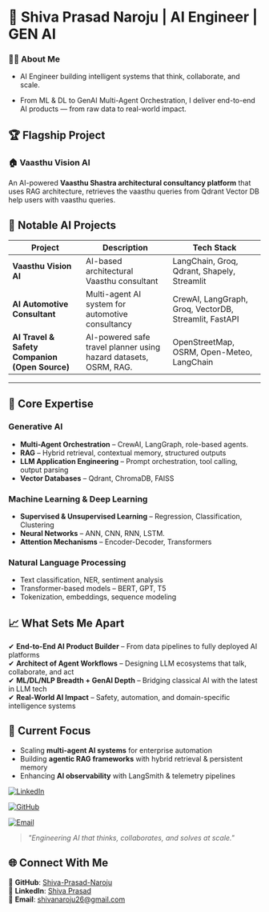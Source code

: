 # 🚀 Shiva Prasad Naroju | AI Engineer | GEN AI  

### 👨‍💻 About Me

- AI Engineer building intelligent systems that think, collaborate, and scale.

- From ML & DL to GenAI Multi-Agent Orchestration, I deliver end-to-end AI products — from raw data to real-world impact.


## 🏆 Flagship Project

### **🏠 Vaasthu Vision AI**  

An AI-powered **Vaasthu Shastra architectural consultancy platform** that uses RAG architecture, retrieves the vaasthu queries from Qdrant Vector DB help users with vaasthu queries.  


## 🧠 Notable AI Projects
| Project | Description | Tech Stack |
|---------|-------------|------------|
| **Vaasthu Vision AI** | AI-based architectural Vaasthu consultant | LangChain, Groq, Qdrant, Shapely, Streamlit |
| **AI Automotive Consultant** | Multi-agent AI system for automotive consultancy | CrewAI, LangGraph, Groq, VectorDB, Streamlit, FastAPI |
| **AI Travel & Safety Companion (Open Source)** | AI-powered safe travel planner using hazard datasets, OSRM, RAG. | OpenStreetMap, OSRM, Open-Meteo, LangChain |

---

## 🧠 Core Expertise
### **Generative AI**
- **Multi-Agent Orchestration** – CrewAI, LangGraph, role-based agents. 
- **RAG** – Hybrid retrieval, contextual memory, structured outputs  
- **LLM Application Engineering** – Prompt orchestration, tool calling, output parsing  
- **Vector Databases** – Qdrant, ChromaDB, FAISS

### **Machine Learning & Deep Learning**
- **Supervised & Unsupervised Learning** – Regression, Classification, Clustering  
- **Neural Networks** – ANN, CNN, RNN, LSTM.  
- **Attention Mechanisms** – Encoder-Decoder, Transformers  

### **Natural Language Processing**
- Text classification, NER, sentiment analysis  
- Transformer-based models – BERT, GPT, T5  
- Tokenization, embeddings, sequence modeling
  

## 📈 What Sets Me Apart
✔ **End-to-End AI Product Builder** – From data pipelines to fully deployed AI platforms  
✔ **Architect of Agent Workflows** – Designing LLM ecosystems that talk, collaborate, and act  
✔ **ML/DL/NLP Breadth + GenAI Depth** – Bridging classical AI with the latest in LLM tech  
✔ **Real-World AI Impact** – Safety, automation, and domain-specific intelligence systems  

## 🌱 Current Focus
- Scaling **multi-agent AI systems** for enterprise automation  
- Building **agentic RAG frameworks** with hybrid retrieval & persistent memory
- Enhancing **AI observability** with LangSmith & telemetry pipelines  

[![LinkedIn](https://img.shields.io/badge/LinkedIn-Connect-blue?logo=linkedin)](https://www.linkedin.com/in/shiva-prasad-naroju-4772a6184/)  

[![GitHub](https://img.shields.io/badge/GitHub-Follow-black?logo=github)](https://github.com/Shiva-Prasad-Naroju)  

[![Email](https://img.shields.io/badge/Email-Contact-red?logo=gmail)](mailto:shivanaroju26@gmail.com)  

> _"Engineering AI that thinks, collaborates, and solves at scale."_  

## 🌐 Connect With Me
📌 **GitHub**: [Shiva-Prasad-Naroju](https://github.com/Shiva-Prasad-Naroju)  
💼 **LinkedIn**: [Shiva Prasad](https://www.linkedin.com/in/shiva-prasad-naroju-4772a6184/)  
📧 **Email**: shivanaroju26@gmail.com  
